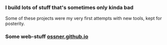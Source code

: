 ### I build lots of stuff that's sometimes only kinda bad
Some of these projects were my very first attempts with new tools, kept for posterity.
### Some web-stuff [ossner.github.io](https://ossner.github.io)
